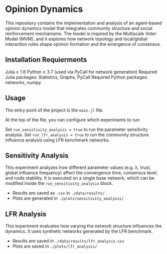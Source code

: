 # Opinion Dynamics

This repository contains the implementation and analysis of an agent-based opinion dynamics model that integrates community structure and social reinforcement mechanisms. The model is inspired by the Multiscale Voter Model (MVM), and it explores how network topology and local/global interaction rules shape opinion formation and the emergence of consensus.

## Installation Requierments
Julia ≥ 1.6
Python ≥ 3.7 (used via PyCall for network generation)
Required Julia packages: Statistics, Graphs, PyCall
Required Python packages: networkx, numpy

## Usage
The entry point of the project is the `main.jl` file.

At the top of the file, you can configure which experiments to run:

Set `run_sensitivity_analysis = true` to run the parameter sensitivity analysis.
Set `run_lfr_analysis = true` to run the community structure influence analysis using LFR benchmark networks.

## Sensitivity Analysis
This experiment analyzes how different parameter values (e.g. λ, trust, global influence frequency) affect the convergence time, consensus level, and node stability. It is executed on a single base network, which can be modified inside the `run_sensitivity_analysis` block.

- Results are saved as `.csv` in `./data/results/`
- Plots are generated in `./plots/sensitivity_analysis/`

## LFR Analysis
This experiment evaluates how varying the network structure influences the dynamics. It uses synthetic networks generated by the LFR benchmark.

- Results are saved in `./data/results/lfr_analysis.csv`
- Plots are saved in `./plots/lfr_analysis/`
